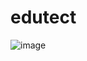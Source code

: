 # edutect

![image](https://github.com/minyoung5028/edutect/assets/102571520/ba7ed03c-724a-4eaf-8750-bf46b2b3f7ad)
